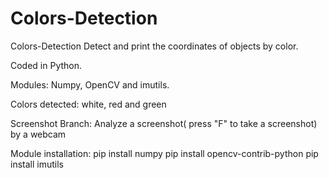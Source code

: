 # Colors-Detection
Colors-Detection  Detect and print the coordinates of objects by color. 

Coded in Python. 

Modules: Numpy, OpenCV and imutils.

Colors detected: white, red and green

Screenshot Branch: Analyze a screenshot( press "F" to take a screenshot) by a webcam

Module installation:
pip install numpy
pip install opencv-contrib-python
pip install imutils
